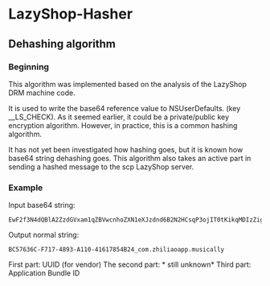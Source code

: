 # LazyShop-Hasher

## Dehashing algorithm

### Beginning

This algorithm was implemented based on the analysis of the LazyShop DRM machine code. 

It is used to write the base64 reference value to NSUserDefaults. (key __LS_CHECK). As it seemed earlier, it could be a private/public key encryption algorithm. However, in practice, this is a common hashing algorithm. 

It has not yet been investigated how hashing goes, but it is known how base64 string dehashing goes.
This algorithm also takes an active part in sending a hashed message to the scp LazyShop server.

### Example

Input base64 string:
```
EwF2f3N4dQBlA2ZzdGVxam1qZBVwcnhoZXN1eXJzdnd6B2N2HCsqP3ojIT0tKikqMDIzZig+MCorJD0uOg==
```

Output normal string:
```
BC57636C-F717-4893-A110-41617854B24_com.zhiliaoapp.musically
```

First part: UUID (for vendor)
The second part: * still unknown*
Third part: Application Bundle ID
